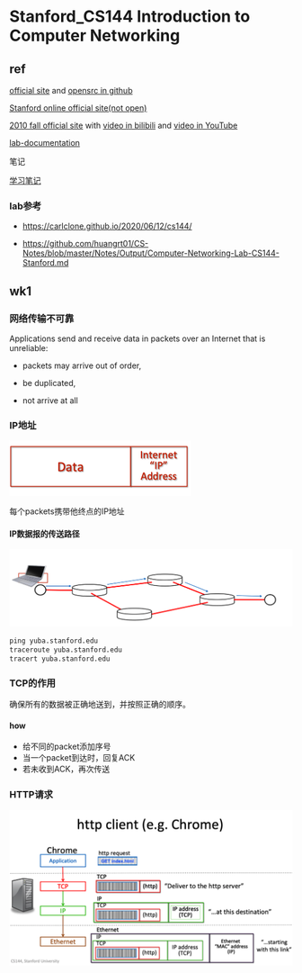 # Stanford_CS144 Introduction to Computer Networking

## ref

[official site](https://cs144.github.io/) and [opensrc in github](https://github.com/CS144)

[Stanford online official site(not open)](https://online.stanford.edu/courses/cs144-introduction-computer-networking)

[2010 fall official site](http://www.scs.stanford.edu/10au-cs144/) with [video in bilibili](https://www.bilibili.com/video/BV1wt41167iN?from=search&seid=18171229994877663002) and [video in YouTube](https://www.youtube.com/watch?v=-nciJGUPyAM&list=PLvFG2xYBrYAQCyz4Wx3NPoYJOFjvU7g2Z)

[lab-documentation](https://cs144.github.io/doc/lab0/index.html)

笔记

[学习笔记](https://andrewmiaoyt.wordpress.com/2019/03/18/stanford-cs144-unit-1-1-5-%E5%AD%A6%E4%B9%A0%E7%AC%94%E8%AE%B0/](https://andrewmiaoyt.wordpress.com/2019/03/18/stanford-cs144-unit-1-1-5-学习笔记/))

### lab参考

- https://carlclone.github.io/2020/06/12/cs144/

- https://github.com/huangrt01/CS-Notes/blob/master/Notes/Output/Computer-Networking-Lab-CS144-Stanford.md



## wk1

### 网络传输不可靠

Applications send and receive data in packets over an Internet that is unreliable:

- packets may arrive out of order, 

- be duplicated, 

- not arrive at all

### IP地址

<img src="../images/image-20200925091857607.png" alt="image-20200925091857607" style="zoom:50%;" />

每个packets携带他终点的IP地址

#### IP数据报的传送路径

![image-20200925092918857](../images/image-20200925092918857.png)

```
ping yuba.stanford.edu
traceroute yuba.stanford.edu
tracert yuba.stanford.edu
```



### TCP的作用

确保所有的数据被正确地送到，并按照正确的顺序。

#### how

- 给不同的packet添加序号
- 当一个packet到达时，回复ACK
- 若未收到ACK，再次传送

### HTTP请求

![image-20200925140656362](../images/image-20200925140656362.png)

